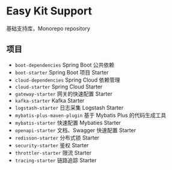 # Easy Kit Support

基础支持库，Monorepo repository

## 项目
- `boot-dependencies` Spring Boot 公共依赖
- `boot-starter` Spring Boot 项目 Starter
- `cloud-dependencies` Spring Cloud 依赖管理
- `cloud-starter` Spring Cloud Starter
- `gateway-starter` 网关的快速配置 Starter
- `kafka-starter` Kafka Starter
- `logstash-starter` 日志采集 Logstash Starter
- `mybatis-plus-maven-plugin` 基于 Mybatis Plus 的代码生成工具
- `mybatis-starter` 快速配置 Mybaties Starter
- `openapi-starter` 文档、Swagger 快速配置 Starter
- `redisson-starter` 分布式锁 Starter
- `security-starter` 鉴权 Starter
- `throttler-starter` 限流 Starter
- `tracing-starter` 链路追踪 Starter
